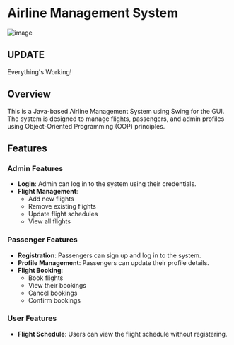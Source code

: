 # Airline Management System

![image](https://github.com/user-attachments/assets/454f121d-7dd7-4c4f-86e5-f99370309a9c)

## UPDATE
Everything's Working!

## Overview

This is a Java-based Airline Management System using Swing for the GUI. The system is designed to manage flights, passengers, and admin profiles using Object-Oriented Programming (OOP) principles.

## Features

### Admin Features

*   **Login**: Admin can log in to the system using their credentials.
*   **Flight Management**:
    *   Add new flights
    *   Remove existing flights
    *   Update flight schedules
    *   View all flights


### Passenger Features

*   **Registration**: Passengers can sign up and log in to the system.
*   **Profile Management**: Passengers can update their profile details.
*   **Flight Booking**:
    *   Book flights
    *   View their bookings
    *   Cancel bookings
    *   Confirm bookings

### User Features

*   **Flight Schedule**: Users can view the flight schedule without registering.
